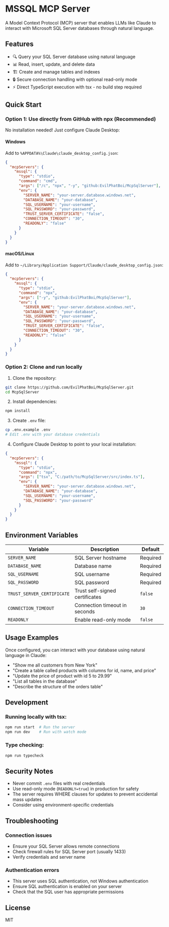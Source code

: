 # MSSQL MCP Server

A Model Context Protocol (MCP) server that enables LLMs like Claude to interact with Microsoft SQL Server databases through natural language.

## Features

- 🔍 Query your SQL Server database using natural language
- 📊 Read, insert, update, and delete data
- 🏗️ Create and manage tables and indexes
- 🔒 Secure connection handling with optional read-only mode
- ⚡ Direct TypeScript execution with tsx - no build step required

## Quick Start

### Option 1: Use directly from GitHub with npx (Recommended)

No installation needed! Just configure Claude Desktop:

#### Windows
Add to `%APPDATA%\Claude\claude_desktop_config.json`:

```json
{
  "mcpServers": {
    "mssql": {
      "type": "stdio",
      "command": "cmd",
      "args": ["/c", "npx", "-y", "github:EvilPhatBoi/McpSqlServer"],
      "env": {
        "SERVER_NAME": "your-server.database.windows.net",
        "DATABASE_NAME": "your-database",
        "SQL_USERNAME": "your-username",
        "SQL_PASSWORD": "your-password",
        "TRUST_SERVER_CERTIFICATE": "false",
        "CONNECTION_TIMEOUT": "30",
        "READONLY": "false"
      }
    }
  }
}
```

#### macOS/Linux
Add to `~/Library/Application Support/Claude/claude_desktop_config.json`:

```json
{
  "mcpServers": {
    "mssql": {
      "type": "stdio",
      "command": "npx",
      "args": ["-y", "github:EvilPhatBoi/McpSqlServer"],
      "env": {
        "SERVER_NAME": "your-server.database.windows.net",
        "DATABASE_NAME": "your-database",
        "SQL_USERNAME": "your-username",
        "SQL_PASSWORD": "your-password",
        "TRUST_SERVER_CERTIFICATE": "false",
        "CONNECTION_TIMEOUT": "30",
        "READONLY": "false"
      }
    }
  }
}
```

### Option 2: Clone and run locally

1. Clone the repository:
```bash
git clone https://github.com/EvilPhatBoi/McpSqlServer.git
cd McpSqlServer
```

2. Install dependencies:
```bash
npm install
```

3. Create `.env` file:
```bash
cp .env.example .env
# Edit .env with your database credentials
```

4. Configure Claude Desktop to point to your local installation:

```json
{
  "mcpServers": {
    "mssql": {
      "type": "stdio",
      "command": "npx",
      "args": ["tsx", "C:/path/to/McpSqlServer/src/index.ts"],
      "env": {
        "SERVER_NAME": "your-server.database.windows.net",
        "DATABASE_NAME": "your-database",
        "SQL_USERNAME": "your-username",
        "SQL_PASSWORD": "your-password"
      }
    }
  }
}
```

## Environment Variables

| Variable | Description | Default |
|----------|-------------|---------|
| `SERVER_NAME` | SQL Server hostname | Required |
| `DATABASE_NAME` | Database name | Required |
| `SQL_USERNAME` | SQL username | Required |
| `SQL_PASSWORD` | SQL password | Required |
| `TRUST_SERVER_CERTIFICATE` | Trust self-signed certificates | `false` |
| `CONNECTION_TIMEOUT` | Connection timeout in seconds | `30` |
| `READONLY` | Enable read-only mode | `false` |

## Usage Examples

Once configured, you can interact with your database using natural language in Claude:

- "Show me all customers from New York"
- "Create a table called products with columns for id, name, and price"
- "Update the price of product with id 5 to 29.99"
- "List all tables in the database"
- "Describe the structure of the orders table"

## Development

### Running locally with tsx:
```bash
npm run start  # Run the server
npm run dev    # Run with watch mode
```

### Type checking:
```bash
npm run typecheck
```

## Security Notes

- Never commit `.env` files with real credentials
- Use read-only mode (`READONLY=true`) in production for safety
- The server requires WHERE clauses for updates to prevent accidental mass updates
- Consider using environment-specific credentials

## Troubleshooting

### Connection issues
- Ensure your SQL Server allows remote connections
- Check firewall rules for SQL Server port (usually 1433)
- Verify credentials and server name

### Authentication errors
- This server uses SQL authentication, not Windows authentication
- Ensure SQL authentication is enabled on your server
- Check that the SQL user has appropriate permissions

## License

MIT
